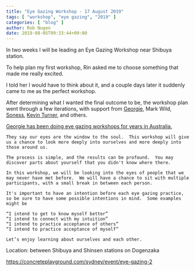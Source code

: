 ```yaml
---
title: "Eye Gazing Workshop - 17 August 2019"
tags: [ "workshop", "eye gazing", "2019" ]
categories: [ "blog" ]
author: Rob Nugen
date: 2019-08-05T09:33:44+09:00
---
```


In two weeks I will be leading an Eye Gazing Workshop near Shibuya
station.

To help plan my first workshop, Rin asked me to choose something that
made me really excited.

I told her I would have to think about it, and a couple days later it
suddenly came to me as the perfect workshop.

After determining what I wanted the final outcome to be, the workshop
plan went through a few iterations, with support from [Georgie](https://www.facebook.com/babay0ga/), Mark Wild,
[Soness](https://www.yourspeakingjourney.com/), [Kevin Turner](https://www.shamanism-asia.com/), and others.

[Georgie has been doing eye gazing workshops for years in Australia.]()

    They say our eyes are the window to the soul.  This workshop will give
    us a chance to look more deeply into ourselves and more deeply into
    those around us.
    
    The process is simple, and the results can be profound.  You may
    discover parts about yourself that you didn't know where there.
    
    In this workshop, we will be looking into the eyes of people that we
    may never have met before.  We will have a chance to sit with multiple
    participants, with a small break in between each person.
    
    It's important to have an intention before each eye gazing practice,
    so be sure to have some possible intentions in mind.  Some examples
    might be
    
    “I intend to get to know myself better”
    “I intend to connect with my intuition”
    “I intend to practice acceptance of others”
    “I intend to practice acceptance of myself”
    
    Let’s enjoy learning about ourselves and each other.
    
Location: between Shibuya and Shinsen stations on Dogenzaka


https://concreteplayground.com/sydney/event/eye-gazing-2



